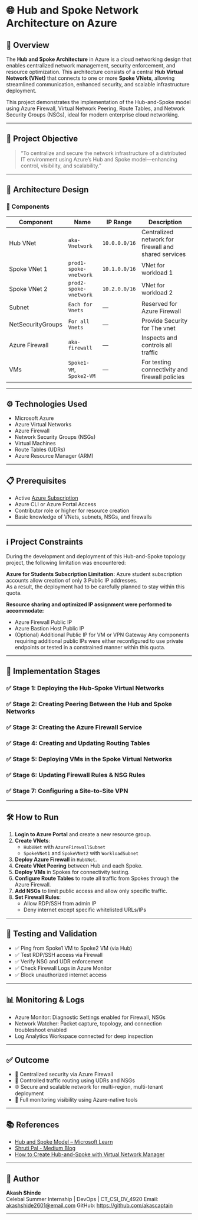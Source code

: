 # 🌐 Hub and Spoke Network Architecture on Azure

## 🔰 Overview

The **Hub and Spoke Architecture** in Azure is a cloud networking design that enables centralized network management, security enforcement, and resource optimization. This architecture consists of a central **Hub Virtual Network (VNet)** that connects to one or more **Spoke VNets**, allowing streamlined communication, enhanced security, and scalable infrastructure deployment.

This project demonstrates the implementation of the Hub-and-Spoke model using Azure Firewall, Virtual Network Peering, Route Tables, and Network Security Groups (NSGs), ideal for modern enterprise cloud networking.

---

## 🚀 Project Objective

> “To centralize and secure the network infrastructure of a distributed IT environment using Azure’s Hub and Spoke model—enhancing control, visibility, and scalability.”

---

## 🧩 Architecture Design

### 🔸 Components

| Component | Name | IP Range | Description |
|----------|------|----------|-------------|
| Hub VNet | `aka-Vnetwork` | `10.0.0.0/16` | Centralized network for firewall and shared services |
| Spoke VNet 1 | `prod1-spoke-vnetwork` | `10.1.0.0/16` | VNet for workload 1 |
| Spoke VNet 2 | `prod2-spoke-vnetwork` | `10.2.0.0/16` | VNet for workload 2 |
| Subnet | `Each for Vnets` | — | Reserved for Azure Firewall |
| NetSecurityGroups | `For all Vnets` | — | Provide Security for The vnet |
| Azure Firewall | `aka-firewall` | — | Inspects and controls all traffic |
| VMs | `Spoke1-VM`, `Spoke2-VM` | — | For testing connectivity and firewall policies |

---

## ⚙️ Technologies Used

- Microsoft Azure
- Azure Virtual Networks
- Azure Firewall
- Network Security Groups (NSGs)
- Virtual Machines
- Route Tables (UDRs)
- Azure Resource Manager (ARM)

---

## 📋 Prerequisites

- Active [Azure Subscription](https://portal.azure.com/)
- Azure CLI or Azure Portal Access
- Contributor role or higher for resource creation
- Basic knowledge of VNets, subnets, NSGs, and firewalls

---

## ℹ️ Project Constraints
During the development and deployment of this Hub-and-Spoke topology project, the following limitation was encountered:

**Azure for Students Subscription Limitation:**
Azure student subscription accounts allow creation of only 3 Public IP addresses.   
As a result, the deployment had to be carefully planned to stay within this quota.

**Resource sharing and optimized IP assignment were performed to accommodate:**
   - Azure Firewall Public IP
   - Azure Bastion Host Public IP
   - (Optional) Additional Public IP for VM or VPN Gateway
Any components requiring additional public IPs were either reconfigured to use private endpoints or tested in a constrained manner within this quota.

---

## 📐 Implementation Stages

### ✅ Stage 1: Deploying the Hub-Spoke Virtual Networks

### ✅ Stage 2: Creating Peering Between the Hub and Spoke Networks

### ✅ Stage 3: Creating the Azure Firewall Service

### ✅ Stage 4: Creating and Updating Routing Tables

### ✅ Stage 5: Deploying VMs in the Spoke Virtual Networks

### ✅ Stage 6: Updating Firewall Rules & NSG Rules

### ✅ Stage 7: Configuring a Site-to-Site VPN

---

## 🛠️ How to Run

1. **Login to Azure Portal** and create a new resource group.
2. **Create VNets**:
   - `HubVNet` with `AzureFirewallSubnet`
   - `SpokeVNet1` and `SpokeVNet2` with `WorkloadSubnet`
3. **Deploy Azure Firewall** in `HubVNet`.
4. **Create VNet Peering** between Hub and each Spoke.
5. **Deploy VMs** in Spokes for connectivity testing.
6. **Configure Route Tables** to route all traffic from Spokes through the Azure Firewall.
7. **Add NSGs** to limit public access and allow only specific traffic.
8. **Set Firewall Rules**:
   - Allow RDP/SSH from admin IP
   - Deny internet except specific whitelisted URLs/IPs

---

## 🧪 Testing and Validation

- ✅ Ping from Spoke1 VM to Spoke2 VM (via Hub)
- ✅ Test RDP/SSH access via Firewall
- ✅ Verify NSG and UDR enforcement
- ✅ Check Firewall Logs in Azure Monitor
- ✅ Block unauthorized internet access

---

## 📊 Monitoring & Logs

- Azure Monitor: Diagnostic Settings enabled for Firewall, NSGs
- Network Watcher: Packet capture, topology, and connection troubleshoot enabled
- Log Analytics Workspace connected for deep inspection

---

## ✅ Outcome

- 🎯 Centralized security via Azure Firewall
- 🔐 Controlled traffic routing using UDRs and NSGs
- 🌐 Secure and scalable network for multi-region, multi-tenant deployment
- 📡 Full monitoring visibility using Azure-native tools

---

## 📚 References

- [Hub and Spoke Model – Microsoft Learn](https://learn.microsoft.com/en-us/azure/architecture/networking/architecture/hub-spoke?tabs=cli)
- [Shruti Pal - Medium Blog](https://medium.com/@shrutipal700/hub-and-spoke-architecture-on-azure-23f86f05c299)
- [How to Create Hub-and-Spoke with Virtual Network Manager](https://learn.microsoft.com/en-us/azure/virtual-network-manager/how-to-create-hub-and-spoke)

---

## 🏁 Author

**Akash Shinde**  
Celebal Summer Internship | DevOps | CT_CSI_DV_4920
Email: akashshide2601@email.com 
GitHub: https://github.com/akascaptain

---

